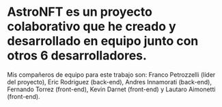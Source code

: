 # AstroNFT es un proyecto colaborativo que he creado y desarrollado en equipo junto con otros 6 desarrolladores.
Mis compañeros de equipo para este trabajo son: Franco Petrozzelli (líder del proyecto), Eric Rodriguez (back-end), Andres Innamorati (back-end), Fernando Torrez (front-end), Kevin Darnet (front-end) y Lautaro Aimonetti (front-end).
